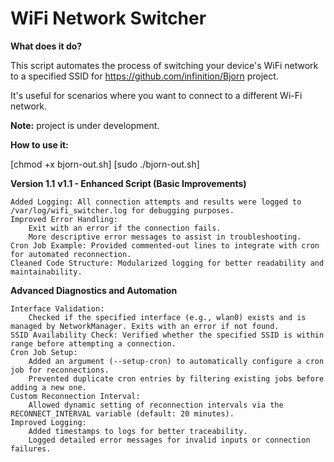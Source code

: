 # WiFi Network Switcher

**What does it do?**

This script automates the process of switching your device's WiFi network to a specified SSID for https://github.com/infinition/Bjorn project.

It's useful for scenarios where you want to connect to a different Wi-Fi network.

**Note:** project is under development. 

**How to use it:**

[chmod +x bjorn-out.sh]
[sudo ./bjorn-out.sh]

**Version 1.1**
**v1.1 - Enhanced Script (Basic Improvements)**

    Added Logging: All connection attempts and results were logged to /var/log/wifi_switcher.log for debugging purposes.
    Improved Error Handling:
        Exit with an error if the connection fails.
        More descriptive error messages to assist in troubleshooting.
    Cron Job Example: Provided commented-out lines to integrate with cron for automated reconnection.
    Cleaned Code Structure: Modularized logging for better readability and maintainability.

  **Advanced Diagnostics and Automation**

    Interface Validation:
        Checked if the specified interface (e.g., wlan0) exists and is managed by NetworkManager. Exits with an error if not found.
    SSID Availability Check: Verified whether the specified SSID is within range before attempting a connection.
    Cron Job Setup:
        Added an argument (--setup-cron) to automatically configure a cron job for reconnections.
        Prevented duplicate cron entries by filtering existing jobs before adding a new one.
    Custom Reconnection Interval:
        Allowed dynamic setting of reconnection intervals via the RECONNECT_INTERVAL variable (default: 20 minutes).
    Improved Logging:
        Added timestamps to logs for better traceability.
        Logged detailed error messages for invalid inputs or connection failures.
